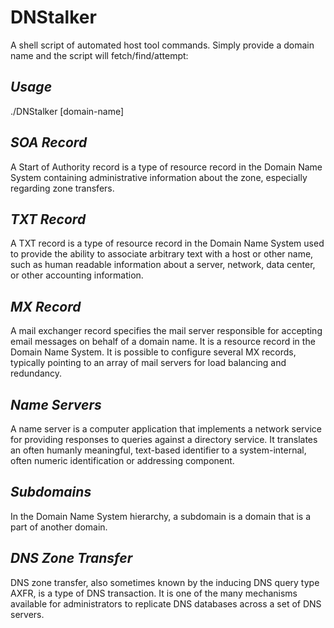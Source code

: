 # DNStalker
A shell script of automated host tool commands.
Simply provide a domain name and the script will fetch/find/attempt:

## *Usage*

./DNStalker [domain-name]

## *SOA Record*
A Start of Authority record is a type of resource record in the Domain Name System containing administrative information about the zone, especially regarding zone transfers.


## *TXT Record*
A TXT record is a type of resource record in the Domain Name System used to provide the ability to associate arbitrary text with a host or other name, such as human readable information about a server, network, data center, or other accounting information.

## *MX Record*
A mail exchanger record specifies the mail server responsible for accepting email messages on behalf of a domain name. It is a resource record in the Domain Name System. It is possible to configure several MX records, typically pointing to an array of mail servers for load balancing and redundancy.

## *Name Servers*
A name server is a computer application that implements a network service for providing responses to queries against a directory service. It translates an often humanly meaningful, text-based identifier to a system-internal, often numeric identification or addressing component.

## *Subdomains*
In the Domain Name System hierarchy, a subdomain is a domain that is a part of another domain.

## *DNS Zone Transfer*
DNS zone transfer, also sometimes known by the inducing DNS query type AXFR, is a type of DNS transaction. It is one of the many mechanisms available for administrators to replicate DNS databases across a set of DNS servers.
